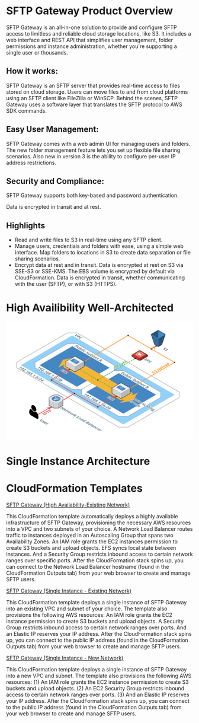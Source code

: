 # SFTP Gateway Product Overview

SFTP Gateway is an all-in-one solution to provide and configure SFTP access to limitless and reliable cloud storage locations, like S3. It includes a web interface and REST API that simplifies user management, folder permissions and instance administration, whether you're supporting a single user or thousands.

## How it works:

SFTP Gateway is an SFTP server that provides real-time access to files stored on cloud storage. Users can move files to and from cloud platforms using an SFTP client like FileZilla or WinSCP. Behind the scenes, SFTP Gateway uses a software layer that translates the SFTP protocol to AWS SDK commands.

## Easy User Management:

SFTP Gateway comes with a web admin UI for managing users and folders. The new folder management feature lets you set up flexible file sharing scenarios. Also new in version 3 is the ability to configure per-user IP address restrictions.

## Security and Compliance:

SFTP Gateway supports both key-based and password authentication.

Data is encrypted in transit and at rest.

## Highlights
- Read and write files to S3 in real-time using any SFTP client.
- Manage users, credentials and folders with ease, using a simple web interface. Map folders to locations in S3 to create data separation or file sharing scenarios.
- Encrypt data at rest and in transit. Data is encrypted at rest on S3 via SSE-S3 or SSE-KMS. The EBS volume is encrypted by default via CloudFormation. Data is encrypted in transit, whether communicating with the user (SFTP), or with S3 (HTTPS).

# High Availibility Well-Architected

![SFTP-Gateway-HA](SFTP-Gateway-for-AWS-High-Availability-Architecture.png)

# Single Instance Architecture


# CloudFormation Templates

[SFTP Gateway (High Availability-Existing Network)](SFTP-Gateway-High-Availability-Existing-Network.yml)

This CloudFormation template automatically deploys a highly available infrastructure of SFTP Gateway, provisioning the necessary AWS resources into a VPC and two subnets of your choice. A Network Load Balancer routes traffic to instances deployed in an Autoscaling Group that spans two Availability Zones. An IAM role grants the EC2 instances permission to create S3 buckets and upload objects. EFS syncs local state between instances. And a Security Group restricts inbound access to certain network ranges over specific ports. After the CloudFormation stack spins up, you can connect to the Network Load Balancer hostname (found in the CloudFormation Outputs tab) from your web browser to create and manage SFTP users.

[SFTP Gateway (Single Instance - Existing Network)](SFTP-Gateway-Single-Instance-Existing-Network.yml)

This CloudFormation template deploys a single instance of SFTP Gateway into an existing VPC and subnet of your choice. The template also provisions the following AWS resources: An IAM role grants the EC2 instance permission to create S3 buckets and upload objects. A Security Group restricts inbound access to certain network ranges over ports. And an Elastic IP reserves your IP address. After the CloudFormation stack spins up, you can connect to the public IP address (found in the CloudFormation Outputs tab) from your web browser to create and manage SFTP users.

[SFTP Gateway (Single Instance - New Network)](SFTP-Gateway-Single-Instance-New-Network.yml)

This CloudFormation template deploys a single instance of SFTP Gateway into a new VPC and subnet. The template also provisions the following AWS resources: (1) An IAM role grants the EC2 instance permission to create S3 buckets and upload objects. (2) An EC2 Security Group restricts inbound access to certain network ranges over ports. (3) And an Elastic IP reserves your IP address. After the CloudFormation stack spins up, you can connect to the public IP address (found in the CloudFormation Outputs tab) from your web browser to create and manage SFTP users.
